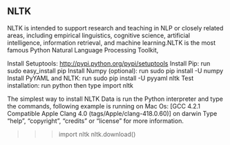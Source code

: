 ## NLTK
NLTK is intended to support research and teaching in NLP or closely related areas, including empirical linguistics, cognitive science, artificial intelligence, information retrieval, and machine learning.NLTK is the most famous Python Natural Language Processing Toolkit,

Install Setuptools: http://pypi.python.org/pypi/setuptools
Install Pip: run sudo easy_install pip
Install Numpy (optional): run sudo pip install -U numpy
Install PyYAML and NLTK: run sudo pip install -U pyyaml nltk
Test installation: run python then type import nltk


The simplest way to install NLTK Data is run the Python interpreter and type the commands, following example is running on Mac Os:
[GCC 4.2.1 Compatible Apple Clang 4.0 (tags/Apple/clang-418.0.60)] on darwin
Type “help”, “copyright”, “credits” or “license” for more information.
>>> import nltk
>>> nltk.download()







